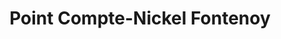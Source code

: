 ---
title: "Point Compte-Nickel Fontenoy"
url: /epinay-sur-seine/point-compte-nickel-fontenoy/
shop: Tabak
---